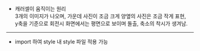 - 캐러셀이 움직이는 원리 </br>
3개의 이미지가 나오며, 가운데 사진이 조금 크게 양옆의 사진은 조금 작게 표현, </br>
y축을 기준으로 회전시 화면에서는 평면으로 보이며 돌출, 축소의 착시가 생겨남.

---
- import 하여 style 내 style 파일 적용 가능
